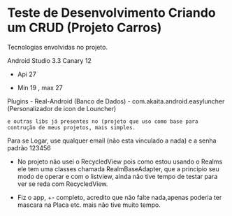 # Teste de Desenvolvimento Criando um CRUD (Projeto Carros)

Tecnologias envolvidas no projeto.

Android Studio 3.3 Canary 12

- Api 27

- Min 19 , max 27

Plugins 
    - Real-Android (Banco de Dados)
	- com.akaita.android.easyluncher (Personalizador de icon de Louncher)
	
	e outras libs já presentes no (projeto que uso como base para contrução de meus projetos, mais simples.
	
	
	
Para se Logar, use qualquer email (não esta vinculado a nada) e a senha padrão 123456
	
- No projeto não usei o RecycledView pois como estou usando o Realms ele tem uma classes chamada RealmBaseAdapter, que a principio seu modo de operar e com o listview, ainda não tive tempo de testar para ver se reda com RecycledView.

- Fiz o app, +- completo, acredito que não falte nada,apenas poderia ter mascara na Placa etc. mais não tive muito tempo.

